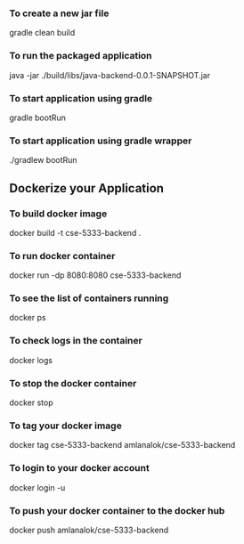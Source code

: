 
### To create a new jar file 
gradle clean build

### To run the packaged application
java -jar ./build/libs/java-backend-0.0.1-SNAPSHOT.jar

### To start application using gradle
gradle bootRun

### To start application using gradle wrapper
./gradlew bootRun

## Dockerize your Application

### To build docker image
docker build -t cse-5333-backend .

### To run docker container
docker run -dp 8080:8080 cse-5333-backend

### To see the list of containers running
docker ps

### To check logs in the container
docker logs <container-id>

### To stop the docker container
docker stop <container-id>

### To tag your docker image
docker tag cse-5333-backend amlanalok/cse-5333-backend

### To login to your docker account
docker login -u <username>

### To push your docker container to the docker hub
docker push amlanalok/cse-5333-backend